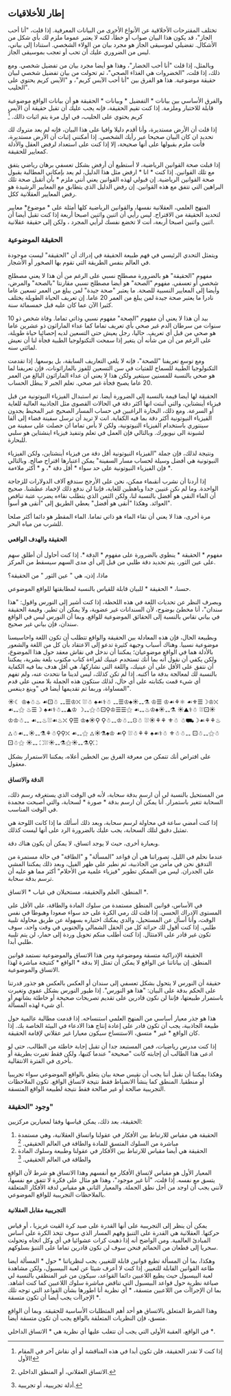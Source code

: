 ## إطار للأخلاقيات

تختلف المقترحات الأخلاقية عن الأنواع الأخرى من البيانات المعرفية. إذا قلت، "أنا أحب الجاز"، قد يكون هذا البيان صواب أو خطأ، لكنه لا يعتبر عموما ملزم لك بأي شكل من الأشكال. تفضيلي لموسيقى الجاز هو مجرد بيان من الولاء الشخصي. استنادا إلى بياني، ليس من الضروري عليك  أن تحب أو تعجب بموسيقى الجاز.

وبالمثل، إذا قلت "أنا أحب الخضار"، وهذا هو أيضا مجرد بيان من تفضيل شخصي. ومع ذلك، إذا قلت، "الخضروات هي الغذاء الصحي"، ثم تحولت من بيان تفضيل شخصي لبيان حقيقة موضوعية. هذا هو الفرق بين "أنا أحب الآيس كريم"، و "الآيس كريم يحتوي على الحليب".

والفرق الأساسي بين بيانات * التفضيل * وبيانات * الحقيقة هو أن بيانات الواقع موضوعية قابلة للاختبار  وملزمة. إذا كنت تقيم الحقيقة، فإنه يجب عليك أن تقبل حقيقة أن الآيس كريم يحتوي على الحليب،  في اول مرة يتم اثبات ذالك. [^ 1]

إذا قلت أن الأرض مستديرة، وأنا أقدم دليلا وافيا على هذا البيان، فإنه لم يعد متروك لك تحديد ان كان البيان صحيحا عبر رأيك الشخصي. إذا أمكنني إثبات أن الأرض مستديرة، فأنت ملزم بقبولها على أنها صحيحة، إلا إذا كنت على استعداد لرفض العقل والأدلة كمعايير للحقيقة.

إذا قبلت صحة القوانين الرياضية، لا أستطيع أن أرفض بشكل تعسفي برهان رياضي يتفق مع تلك القوانين. إذا كنت * انا * ارفض مثل هذا الدليل، لم يعد بإمكاني المطالبة بقبول صحة القوانين الرياضية. إن قبولي لهذه القوانين يعني أنني ملزم * بأن أتقبل صحة تلك البراهين التي تتفق مع هذه القوانين. إن رفض الدليل الذي يتطابق مع المعايير الرشيدة هو رفض المعايير العقلانية ككل. 

المنهج العلمي، العقلانية نفسها، والقوانين الرياضية كلها أمثلة على * موضوع* معايير لتحديد الحقيقة من الاقتراح. ليس رأيي أن اثنين واثنين اصبحا أربعة  إذا كنت تقبل أيضا أن اثنين واثنين اصبحا أربعة، أنت لا تخضع نفسك لرأيي المجرد ، ولكن إلى حقيقة عقلانية.

### الحقيقة الموضوعية 

ويتمثل التحدي الرئيسي في فهم طبيعة الحقيقة في إدراك أن "الحقيقة" ليست موجودة في العالم بنفس الطريقة التي تقوم بها الصخور أو الأشجار.

مفهوم "الحقيقة" هو بالضرورة مصطلح نسبي على الرغم من أن هذا لا يعني مصطلح شخصي أو تعسفي. مفهوم "الصحة" هو أيضا مصطلح نسبي مقارنتا "بالصحة" والمرض، وأيضا إلى المعايير النسبية للصحة. ما يعتبر "صحة جيدة" لمن يبلغ من العمر تسعين عاما نادرا ما يعتبر صحة جيدة لمن يبلغ من العمر 20 عاما. إن تعريف الحياة الطويلة يختلف كثيرا الآن عما كان عليه قبل خمسمائة سنة.

بيد أن هذا لا يعني أن مفهوم "الصحة" مفهوم نسبي وذاتي تماما. وفاة شخص ذو 10 سنوات من سرطان الدم غير صحي بأي تعريف تماما كما عداء الماراثون ذو عشرين عاما هو صحي من قبل أي تعريف. حاليا، رجل يعيش حتى التسعين لديه إحصائيا حياة طويلة، على الرغم من أن من شأنه أن يتغير إذا سمحت التكنولوجيا الطبية فجأة لنا أن نعيش لمائتي سنه.

ومع توسع تعريفنا "للصحة"، فإنه لا يلغي التعاريف السابقة، بل يوسعها. إذا تقدمت التكنولوجيا الطبية للسماح للفتيات في سن التسعين للفوز بالماراثونات، فإن تعريفنا لما هو صحي بالنسبة للمسنين سيتغير ولكن هذا لا يعني أن عداء الماراثون البالغ من العمر 20 عاما يصبح فجأة غير صحي. تعلم الجبر لا يبطل الحساب. 

الحقيقة لها أيضا قيمة بالنسبة إلى الضرورة أيضا. تم استبدال الفيزياء النيوتونية من قبل فيزياء أينشتاين، والتي أثبتت انها أكثر دقة في الحالات القصوى مثل الجاذبية العالية للغاية أو السرعة. ومع ذلك، البحارة الراغبين في حساب المسار الصحيح عبر المحيط يجدون الفيزياء النيوتونية أكثر  دقة بما فيه الكفاية. انت لا تريد  أن ترسل سفينة فضاء إلى ألفا سينتوري باستخدام الفيزياء النيوتونية، ولكن لا بأس تماما ان حصلت على سفينة من لشبونة الى نيويورك. وبالتالي فإن العمل في تعلم وتنفيذ فيزياء اينشتاين هو سلبي للبحارة.

ونتيجة لذلك، فإن جملة "الفيزياء النيوتونية أقل دقة من فيزياء أينشتاين، ولكن الفيزياء النيوتونية هي أفضل وسيلة لحساب مسار السفينة" يمكن اعتبارها اقتراح صالح. وبالتالي فإن الفيزياء النيوتونية على حد سواء * أقل دقة *، و * أكثر ملاءمة *.  

إذا أردنا أن نشرب أنقىماء ممكن، نحن على الأرجح سندفع آلاف الدولارات للزجاجة الواحدة. وما لم نكن غنيين جدا وباهظين للغاية، فإننا لن ندفع ذلك لإخماد عطشنا. صحيح أن الماء النقي هو أفضل بالنسبة لنا، ولكن الثمن الذي يتطلب نقاءه يضرب عتبة تناقص العوائد. وهكذا "أنقى هو أفضل" يعطي الطريق إلى "أنقى هو أسوأ".

مرة أخرى، هذا لا يعني أن نقاء الماء هو ذاتي تماما. الماء المقطر هو دائما أكثر صلحا للشرب من مياه البحر.

#### الحقيقة والهدف الواقعي

مفهوم * الحقيقة * ينطوي بالضرورة على مفهوم * الدقة *. إذا كنت أحاول أن أطلق سهم على عين الثور، يتم تحديد دقة طلبي من قبل إلى أي مدى السهم سيسقط من المركز.

ماذا، إذن، هي " عين الثور " من الحقيقة؟

حسنا، * الحقيقة * للبيان قابلة للقياس بالنسبة لمطابقتها للواقع الموضوعي.

وبصرف النظر عن تحديات اللغة في هذه اللحظة، إذا كنت أشير إلى النورس واقول: "هذا سندان"، أنا مخطئ بوضوح، لأن السندانات غير عضوية، ولا يمكن أن تطير. وقيمة الحقيقة في بياني تقاس بالنسبة إلى الحقائق الموضوعية للواقع. وبما أن النورس ليس في الواقع سندان، فإن بياني غير صحيح. 

وبطبيعة الحال، فإن هذه المعادلة بين الحقيقة والواقع تتطلب أن تكون اللغة واحاسيسنا موضوعية نسبيا. وهناك أسباب وجيهة كثيرة تدعو إلى الاعتقاد بأن كل من اللغة والشعور بالأدلة هما في الواقع موضوعيان؛ يمكننا أن ندخل في نقاش معقد حول هذا الموضوع، ولكن يكفي أن نقول أنه بما أنك تستخدم عينيك لقراءة كتاب مكتوب بلغة بشرية، يمكننا أن نتفق على الأقل على أن عينيك، واللغة التي نشاركها، هي أقل هدف بما فيه الكفاية بالنسبة لك لمعالجة بدقة ما أكتبه. إذا لم تكن كذلك، ليس لدينا ما نتحدث عنه، ولم تفهم أي شيء قمت بكتابته على أي حال، لذلك ستكون هذه الجملة بلا معنى على قدم المساواة، وربما تم تقديمها أيضا في "وينغ دينغس".

☀☾ ♔♠☃♨ ☙⚀☃ ⚋☰♔⛌ ⛆☃ ♠☙⚕☃ ⚋☰♔♠☀⚋⚗ ♔☰ ♔☙⚘⚛ ☙⚜☰☽♔⛌ ☙⚋⚝ ♨☰☽ ♠☙⚕☃⚋⛰♔ ☽⚋⚝☃⚀⚲♔☰☰⚝ ☙⚋♨♔♠☀⚋⚗ ☀⛰⚕☃ ⛆⚀☀♔♔☃⚋ ☙⚋♨⛆☙♨⛌ ⚲☰ ♔♠☀⚲ ⚲☃⚋♔☃⚋⛻☃ ⛆☀⚘⚘ ⚜☃ ☃⛟☽☙⚘⚘♨ ⛼☃☙⚋☀⚋⚗⚘☃⚲⚲⛌ ☙⚋⚝ ⛼☀⚗♠♔ ☙⚲ ⛆☃⚘⚘ ♠☙⚕☃ ⚜☃☃⚋ ⚀☃⚋⚝☃⚀☃⚝ ☀⚋ ⛶⛆☀⚋⚗⚝☀⚋⚗⚲⛶

على افتراض أنك تتمكن من معرفة الفرق بين الخطين أعلاه، يمكننا الاستمرار بشكل معقول.

#### الدقة والاتساق

من المستحيل بالنسبة لي أن ارسم بدقة سحابة، لأنه في الوقت الذي يستغرقه رسم ذلك، السحابة تتغير باستمرار. أنا يمكن أن ارسم بدقة * صورة * لسحابة، والتي أصبحت مجمدة في الوقت المناسب.

إذا كنت أمضي ساعة في محاولة لرسم سحابة، وبعد ذلك أسألك ما إذا كانت اللوحة هي تمثيل دقيق لتلك السحابة، يجب عليك بالضرورة الرد على أنها ليست كذلك.

وبعبارة أخرى، حيث لا يوجد اتساق، لا يمكن أن يكون هناك دقة.

عندما نحلم في الليل، تصوراتنا هي أن قواعد "المسألة" و "الطاقة" في حالة مستمرة من التدفق  نحن في مأمن من الجاذبية، ثم نطير على ظهر الفيل، وبعد ذلك يمكننا المشي على الجدران. ليس من الممكن تطوير "فيزياء علمية من الأحلام" أكثر مما هو عليه أن ترسم بدقة سحابة.

المنطق، العلم والحقيقة،  مستحيلان في غياب * الاتساق *.

في الأساس، قوانين المنطق مستمدة من سلوك المادة والطاقة، على الأقل على المستوى الإدراك الحسي. إذا قلت لك رمي الكرة على حد سواء صعودا وهبوطا في نفس الوقت، وأنا أسأل عن المستحيل، والدي يمكنك اختباره بسهولة عن طريق محاولة تلبية طلبي. إذا كنت أقول لك حراثة كل من الحقل الشمالي والجنوبي في وقت واحد، سوف تكون غير قادر على الامتثال. إذا كنت أطلب منكم تحويل وردة إلى حمار، لن يتم تلبية طلبي أبدا.

الحقيقة الإدراكية متسقة وموضوعية ومن هذا الاتساق والموضوعية نستمد قوانين المنطق. إن بياناتنا عن الواقع لا يمكن أن تمثل إلا بدقة * الواقع * كنتيجة مباشرة لهذا الاتساق والموضوعية.

حقيقة أن النورس لا يتحول بشكل تعسفي إلى سندان أو العكس بالعكس هو جذور قدرتنا على الحكم بدقة على البيان: "هذا هو النورس". إذا طيور النورس بشكل عفوي وتغيرت باستمرار طبيعتها، فإننا لن نكون قادرين على تقديم تصريحات صحيحة أو خاطئة بشأنهم أو أي شيء لهذه المسألة.

هذا هو جذر معيار أساسي من المنهج العلمي استنساخه. إذا قدمت مطالبة عالمية حول طبيعة الجاذبية، يجب أن تكون قادر على إعادة إنتاج هذا الادعاء في البيئة الخاصة بك. إذا كان الواقع * غير * متسق، الاستنساخ سيكون معيارا غير عقلاني لإقامة الحقيقة.

إذا كنت مدرس رياضيات، فمن المستبعد جدا أن تقبل إجابة خاطئة من الطالب، حتى لو ادعى هذا الطالب أن إجابته كانت "صحيحة" عندما كتبها، ولكن فقط تغيرت بطريقة أو بأخرى في الفترة الانتقالية.

وهكذا يمكننا أن نقبل أننا يجب أن نقيس صحة بيان يتعلق بالواقع الموضوعي سواء تجريبيا أو منطقيا. المنطق كما ينشأ الانضباط فقط نتيجة لاتساق الواقع. تكون الملاحظات التجريبية صالحة أو غير صالحة فقط نتيجة لطبيعة الواقع المتسقة.

### وجود "الحقيقة"

الحقيقة، بعد ذلك، يمكن قياسها وفقا لمعيارين مركزيين:

1. الحقيقة هي مقياس للارتباط بين الأفكار في عقولنا واتساق العقلانية، وهي مستمدة مباشرة من السلوك المتسق للمادة والطاقة في العالم الحقيقي. [^ 2]
2. الحقيقة هي أيضا مقياس للارتباط بين الأفكار في عقولنا وطبيعة وسلوك المادة والطاقة في العالم الحقيقي. [^ 3]

المعيار الأول هو مقياس لاتساق الأفكار مع أنفسهم وهذا الاتساق هو شرط لأن الواقع يتسق مع نفسه. إذا قلت، "أنا غير موجود"، وهذا هو مثال على فكرة لا تتفق مع نفسها، لأنني يجب أن اوجد من أجل نطق الجملة. والمعيار الثاني هو مقياس لدقة الأفكار المتعلقة بالملاحظات التجريبية للواقع الموضوعي.

#### التجريبية مقابل العقلانية

يمكن أن ينظر إلى التجريبية على أنها القدرة على صيد كرة القيت غريزيا ، أو قياس حركتها. العقلانية هي القدرة على التنبؤ وفهم المسار الذي سوف تتخذ الكرة على أساس المبادئ العالمية. ومن الواضح أنه إذا ذهبت كرات عشوائيا في أي وكل اتجاه  وتحولت سحريا إلى قطعان من الحمائم فنحن سوف لن نكون قادرين تماما على التنبؤ بسلوكهم.

وهكذا، بما أن المسألة تطيع قوانين قابلة للتغيير، يجب لنظرياتنا * حول * المسألة أيضا طاعة القوانين القابلة للتغيير. إذا كنت لا أعرف شيئا عن لعبة البيسبول، ولكن مشاهدة لعبة البيسبول حيث يطيع اللاعبين دائما القواعد، سيكون من غير المنطقي بالنسبة لي صياغة نظرية حول قواعد البيسبول التي تناقض مباشرة سلوك اللاعبين كما كنت أشاهد. بما ان الإجراأت من اللاعبين متسقة، * أي نظرية أنا اطورها بشأن القواعد التي توجه تلك الإجراأت يجب أيضا أن تكون متسقة *.

وهذا الشرط المتعلق بالاتساق هو أحد أهم المتطلبات الأساسية للحقيقة. وبما أن الواقع متسق، فإن النظريات المتعلقة بالواقع يجب أن تكون متسقة أيضا.

في الواقع، العقبة الأولى التي يجب أن تتغلب عليها أي نظرية هي * الاتساق الداخلي *.

[^ 1]: إذا كنت لا تقدر الحقيقة، فلن تكون أبدا في هذه المناقشة  أو أي نقاش آخر في المقام الأول!

[^ 2]: الاتساق العقلاني، أو المنطق الداخلي.

[^ 3]: أدلة تجريبية، أو تجريبية.
